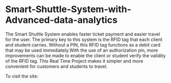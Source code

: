# Smart-Shuttle-System-with-Advanced-data-analytics

The Smart Shuttle System enables faster ticket payment and easier travel for the user. The primary key to this system is the RFID tag that each client and student carries. Without a PIN, this RFID tag functions as a debit card that may be used immediately.With the use of an authorization pin, more improvements can be made to enable the client or student verify the validity of the RFID tag. This Real Time Project makes it simpler and more convenient for customers and students to travel. 


To visit the site: 